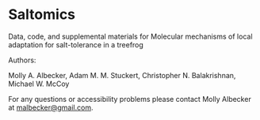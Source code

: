 # Saltomics

Data, code, and supplemental materials for Molecular mechanisms of local adaptation for salt-tolerance in a treefrog 

Authors: 

Molly A. Albecker, Adam M. M. Stuckert, Christopher N. Balakrishnan, Michael W. McCoy

For any questions or accessibility problems please contact Molly Albecker at malbecker@gmail.com. 